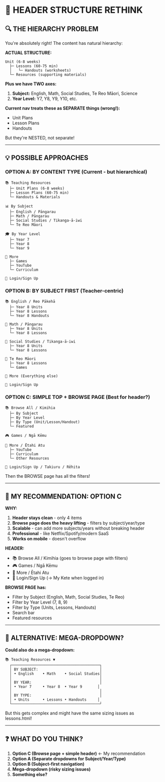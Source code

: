 # 🧠 HEADER STRUCTURE RETHINK

## 🔍 THE HIERARCHY PROBLEM

You're absolutely right! The content has natural hierarchy:

**ACTUAL STRUCTURE:**
```
Unit (6-8 weeks)
  ├─ Lessons (60-75 min)
  │   └─ Handouts (worksheets)
  └─ Resources (supporting materials)
```

**Plus we have TWO axes:**
1. **Subject:** English, Math, Social Studies, Te Reo Māori, Science
2. **Year Level:** Y7, Y8, Y9, Y10, etc.

**Current nav treats these as SEPARATE things (wrong!):**
- Unit Plans
- Lesson Plans  
- Handouts

But they're NESTED, not separate!

---

## 💡 POSSIBLE APPROACHES

### OPTION A: BY CONTENT TYPE (Current - but hierarchical)
```
📚 Teaching Resources
  ├─ Unit Plans (6-8 weeks)
  ├─ Lesson Plans (60-75 min)
  └─ Handouts & Materials

📊 By Subject
  ├─ English / Pāngarau
  ├─ Math / Pāngarau
  ├─ Social Studies / Tikanga-ā-iwi
  └─ Te Reo Māori

🎓 By Year Level
  ├─ Year 7
  ├─ Year 8
  └─ Year 9

🔗 More
  ├─ Games
  ├─ YouTube
  └─ Curriculum

🔐 Login/Sign Up
```

### OPTION B: BY SUBJECT FIRST (Teacher-centric)
```
📚 English / Reo Pākehā
  ├─ Year 8 Units
  ├─ Year 8 Lessons
  └─ Year 8 Handouts

🔢 Math / Pāngarau
  ├─ Year 8 Units
  └─ Year 8 Lessons

📜 Social Studies / Tikanga-ā-iwi
  ├─ Year 8 Units
  └─ Year 8 Lessons

🌿 Te Reo Māori
  ├─ Year 8 Lessons
  └─ Games

🔗 More (Everything else)

🔐 Login/Sign Up
```

### OPTION C: SIMPLE TOP + BROWSE PAGE (Best for header?)
```
📚 Browse All / Kimihia
  ├─ By Subject
  ├─ By Year Level
  ├─ By Type (Unit/Lesson/Handout)
  └─ Featured

🎮 Games / Ngā Kēmu

🔗 More / Ētahi Atu
  ├─ YouTube
  ├─ Curriculum
  └─ Other Resources

🔐 Login/Sign Up / Takiuru / Rēhita
```

Then the BROWSE page has all the filters!

---

## 🎯 MY RECOMMENDATION: OPTION C

**WHY:**

1. **Header stays clean** - only 4 items
2. **Browse page does the heavy lifting** - filters by subject/year/type
3. **Scalable** - can add more subjects/years without breaking header
4. **Professional** - like Netflix/Spotify/modern SaaS
5. **Works on mobile** - doesn't overflow

**HEADER:**
- 📚 Browse All / Kimihia (goes to browse page with filters)
- 🎮 Games / Ngā Kēmu
- 🔗 More / Ētahi Atu
- 🔐 Login/Sign Up (→ My Kete when logged in)

**BROWSE PAGE has:**
- Filter by Subject (English, Math, Social Studies, Te Reo)
- Filter by Year Level (7, 8, 9)
- Filter by Type (Units, Lessons, Handouts)
- Search bar
- Featured resources

---

## 🤔 ALTERNATIVE: MEGA-DROPDOWN?

**Could also do a mega-dropdown:**

```
📚 Teaching Resources ▼
  ┌────────────────────────────────────────┐
  │ BY SUBJECT:                            │
  │ • English    • Math    • Social Studies│
  │                                        │
  │ BY YEAR:                               │
  │ • Year 7     • Year 8  • Year 9       │
  │                                        │
  │ BY TYPE:                               │
  │ • Units      • Lessons • Handouts     │
  └────────────────────────────────────────┘
```

But this gets complex and might have the same sizing issues as lessons.html!

---

## ❓ WHAT DO YOU THINK?

1. **Option C (Browse page + simple header)** ← My recommendation
2. **Option A (Separate dropdowns for Subject/Year/Type)**
3. **Option B (Subject-first navigation)**
4. **Mega-dropdown (risky sizing issues)**
5. **Something else?**

